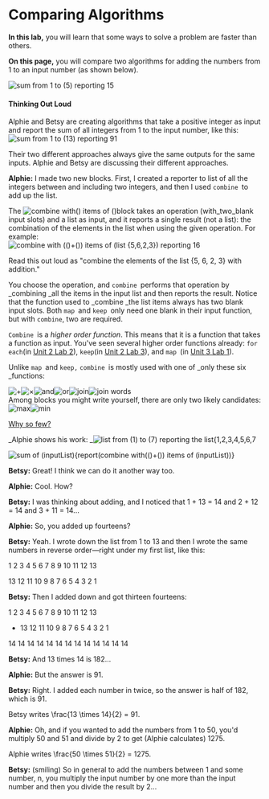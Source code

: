 # Comparing Algorithms

**In this lab,** you will learn that some ways to solve a problem are faster than others.

**On this page,** you will compare two algorithms for adding the numbers from 1 to an input number \(as shown below\).

![](https://bjc.edc.org/bjc-r/img/5-algorithms/sum-from-1-to-5-reporting.png "sum from 1 to \(5\) reporting 15")

#### Thinking Out Loud

Alphie and Betsy are creating algorithms that take a positive integer as input and report the sum of all integers from 1 to the input number, like this: ![](https://bjc.edc.org/bjc-r/img/5-algorithms/sum-from-1-to-13-reporting.png "sum from 1 to \(13\) reporting 91")

Their two different approaches always give the same outputs for the same inputs. Alphie and Betsy are discussing their different approaches.

**Alphie:** I made two new blocks. First, I created a reporter to list of all the integers between and including two integers, and then I used `combine `to add up the list.

The ![](https://bjc.edc.org/bjc-r/img/blocks/combine.png "combine with\(\) items of \(\)")block takes an operation \(with_two_blank input slots\) and a list as input, and it reports a single result \(not a list\): the combination of the elements in the list when using the given operation. For example:  
![](https://bjc.edc.org/bjc-r/img/3-lists/combine-example-1.png "combine with \(\(\)+\(\)\) items of \(list {5,6,2,3}\) reporting 16")

Read this out loud as "combine the elements of the list {5, 6, 2, 3} with addition."

You choose the operation, and `combine `performs that operation by _combining _all the items in the input list and then reports the result. Notice that the function used to _combine _the list items always has two blank input slots. Both `map `and `keep `only need one blank in their input function, but with `combine`, two are required.

`Combine `is a _higher order function_. This means that it is a function that takes a function as input. You've seen several higher order functions already: `for each`\(in [Unit 2 Lab 2](https://bjc.edc.org/bjc-r/cur/programming/2-complexity/2-data-structures-art/1-the-for-each-block.html?topic=nyc_bjc%2F2-conditionals-abstraction.topic&course=bjc4nyc.html&novideo&noassignment)\), `keep`\(in [Unit 2 Lab 3](https://bjc.edc.org/bjc-r/cur/programming/2-complexity/3-predicates/2-keeping-list-items.html?topic=nyc_bjc%2F2-conditionals-abstraction.topic&course=bjc4nyc.html&novideo&noassignment)\), and `map `\(in [Unit 3 Lab 1](https://bjc.edc.org/bjc-r/cur/programming/3-lists/1-introduction-to-lists/4-mapping-over-list.html?topic=nyc_bjc%2F3-lists.topic&course=bjc4nyc.html&novideo&noassignment)\). 

Unlike `map `and `keep,` `combine `is mostly used with one of _only these six _functions:

![](https://bjc.edc.org/bjc-r/img/3-lists/plus.png "+")![](https://bjc.edc.org/bjc-r/img/3-lists/times.png "×")![](https://bjc.edc.org/bjc-r/img/3-lists/and-block.png "and")![](https://bjc.edc.org/bjc-r/img/3-lists/or-block.png "or")![](https://bjc.edc.org/bjc-r/img/3-lists/join.png "join")![](https://bjc.edc.org/bjc-r/img/3-lists/join-words.png "join words")  
Among blocks you might write yourself, there are only two likely candidates:![](https://bjc.edc.org/bjc-r/img/3-lists/max.png "max")![](https://bjc.edc.org/bjc-r/img/3-lists/min.png "min")

[Why so few?](https://bjc.edc.org/bjc-r/cur/programming/5-algorithms/3-timing-experiments/1-comparing-algorithms.html?topic=nyc_bjc%2F5-algorithms.topic&course=bjc4nyc.html&novideo&noassignment#hint-3)

_Alphie shows his work: _![](https://bjc.edc.org/bjc-r/img/5-algorithms/list-from-1-to-7-reporting.png "list from \(1\) to \(7\) reporting the list{1,2,3,4,5,6,7")

![](https://bjc.edc.org/bjc-r/img/5-algorithms/sum-of-definition.png "sum of \(inputList\){report\(combine with\(\(\)+\(\)\) items of \(inputList\)\)}")

**Betsy:** Great! I think we can do it another way too.

**Alphie:** Cool. How?

**Betsy:** I was thinking about adding, and I noticed that 1 + 13 = 14 and 2 + 12 = 14 and 3 + 11 = 14...

**Alphie:** So, you added up fourteens?

**Betsy:** Yeah. I wrote down the list from 1 to 13 and then I wrote the same numbers in reverse order—right under my first list, like this:

1	2	3	4	5	6	7	8	9	10	11	12	13

13	12	11	10	9	8	7	6	5	4	3	2	1

**Betsy:** Then I added down and got thirteen fourteens:

1	2	3	4	5	6	7	8	9	10	11	12	13

+	13	12	11	10	9	8	7	6	5	4	3	2	1

14	14	14	14	14	14	14	14	14	14	14	14	14

**Betsy:** And 13 times 14 is 182...

**Alphie:** But the answer is 91.

**Betsy:** Right. I added each number in twice, so the answer is half of 182, which is 91.

Betsy writes \frac{13 \times 14}{2} = 91.

**Alphie:** Oh, and if you wanted to add the numbers from 1 to 50, you'd multiply 50 and 51 and divide by 2 to get \(Alphie calculates\) 1275.

Alphie writes \frac{50 \times 51}{2} = 1275.

**Betsy:** \(smiling\) So in general to add the numbers between 1 and some number, n, you multiply the input number by one more than the input number and then you divide the result by 2...



